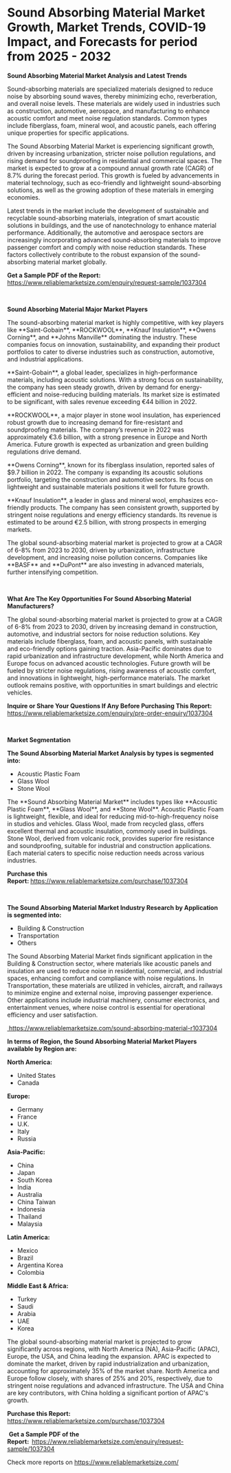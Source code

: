 <p><h1>Sound Absorbing Material Market Growth, Market Trends, COVID-19 Impact, and Forecasts for period from 2025 - 2032</h1></p><p><strong>Sound Absorbing Material Market Analysis and Latest Trends</strong></p>
<p><p>Sound-absorbing materials are specialized materials designed to reduce noise by absorbing sound waves, thereby minimizing echo, reverberation, and overall noise levels. These materials are widely used in industries such as construction, automotive, aerospace, and manufacturing to enhance acoustic comfort and meet noise regulation standards. Common types include fiberglass, foam, mineral wool, and acoustic panels, each offering unique properties for specific applications.</p><p>The Sound Absorbing Material Market is experiencing significant growth, driven by increasing urbanization, stricter noise pollution regulations, and rising demand for soundproofing in residential and commercial spaces. The market is expected to grow at a compound annual growth rate (CAGR) of 8.7% during the forecast period. This growth is fueled by advancements in material technology, such as eco-friendly and lightweight sound-absorbing solutions, as well as the growing adoption of these materials in emerging economies.</p><p>Latest trends in the market include the development of sustainable and recyclable sound-absorbing materials, integration of smart acoustic solutions in buildings, and the use of nanotechnology to enhance material performance. Additionally, the automotive and aerospace sectors are increasingly incorporating advanced sound-absorbing materials to improve passenger comfort and comply with noise reduction standards. These factors collectively contribute to the robust expansion of the sound-absorbing material market globally.</p></p>
<p><strong>Get a Sample PDF of the Report:&nbsp;</strong> <a href="https://www.reliablemarketsize.com/enquiry/request-sample/1037304?utm_campaign=2207&utm_medium=2&utm_source=Github&utm_content=ia&utm_term=27012025&utm_id=sound-absorbing-material">https://www.reliablemarketsize.com/enquiry/request-sample/1037304</a></p>
<p>&nbsp;</p>
<p><strong>Sound Absorbing Material Major Market Players</strong></p>
<p><p>The sound-absorbing material market is highly competitive, with key players like **Saint-Gobain**, **ROCKWOOL**, **Knauf Insulation**, **Owens Corning**, and **Johns Manville** dominating the industry. These companies focus on innovation, sustainability, and expanding their product portfolios to cater to diverse industries such as construction, automotive, and industrial applications.</p><p>**Saint-Gobain**, a global leader, specializes in high-performance materials, including acoustic solutions. With a strong focus on sustainability, the company has seen steady growth, driven by demand for energy-efficient and noise-reducing building materials. Its market size is estimated to be significant, with sales revenue exceeding €44 billion in 2022.</p><p>**ROCKWOOL**, a major player in stone wool insulation, has experienced robust growth due to increasing demand for fire-resistant and soundproofing materials. The company’s revenue in 2022 was approximately €3.6 billion, with a strong presence in Europe and North America. Future growth is expected as urbanization and green building regulations drive demand.</p><p>**Owens Corning**, known for its fiberglass insulation, reported sales of $9.7 billion in 2022. The company is expanding its acoustic solutions portfolio, targeting the construction and automotive sectors. Its focus on lightweight and sustainable materials positions it well for future growth.</p><p>**Knauf Insulation**, a leader in glass and mineral wool, emphasizes eco-friendly products. The company has seen consistent growth, supported by stringent noise regulations and energy efficiency standards. Its revenue is estimated to be around €2.5 billion, with strong prospects in emerging markets.</p><p>The global sound-absorbing material market is projected to grow at a CAGR of 6-8% from 2023 to 2030, driven by urbanization, infrastructure development, and increasing noise pollution concerns. Companies like **BASF** and **DuPont** are also investing in advanced materials, further intensifying competition.</p></p>
<p>&nbsp;</p>
<p><strong>What Are The Key Opportunities For Sound Absorbing Material Manufacturers?</strong></p>
<p><p>The global sound-absorbing material market is projected to grow at a CAGR of 6-8% from 2023 to 2030, driven by increasing demand in construction, automotive, and industrial sectors for noise reduction solutions. Key materials include fiberglass, foam, and acoustic panels, with sustainable and eco-friendly options gaining traction. Asia-Pacific dominates due to rapid urbanization and infrastructure development, while North America and Europe focus on advanced acoustic technologies. Future growth will be fueled by stricter noise regulations, rising awareness of acoustic comfort, and innovations in lightweight, high-performance materials. The market outlook remains positive, with opportunities in smart buildings and electric vehicles.</p></p>
<p><strong>Inquire or Share Your Questions If Any Before Purchasing This Report:</strong> <a href="https://www.reliablemarketsize.com/enquiry/pre-order-enquiry/1037304?utm_campaign=2207&utm_medium=2&utm_source=Github&utm_content=ia&utm_term=27012025&utm_id=sound-absorbing-material">https://www.reliablemarketsize.com/enquiry/pre-order-enquiry/1037304</a></p>
<p>&nbsp;</p>
<p><strong>Market Segmentation</strong></p>
<p><strong>The Sound Absorbing Material Market Analysis by types is segmented into:</strong></p>
<p><ul><li>Acoustic Plastic Foam</li><li>Glass Wool</li><li>Stone Wool</li></ul></p>
<p><p>The **Sound Absorbing Material Market** includes types like **Acoustic Plastic Foam**, **Glass Wool**, and **Stone Wool**. Acoustic Plastic Foam is lightweight, flexible, and ideal for reducing mid-to-high-frequency noise in studios and vehicles. Glass Wool, made from recycled glass, offers excellent thermal and acoustic insulation, commonly used in buildings. Stone Wool, derived from volcanic rock, provides superior fire resistance and soundproofing, suitable for industrial and construction applications. Each material caters to specific noise reduction needs across various industries.</p></p>
<p><strong>Purchase this Report:&nbsp;</strong><a href="https://www.reliablemarketsize.com/purchase/1037304?utm_campaign=2207&utm_medium=2&utm_source=Github&utm_content=ia&utm_term=27012025&utm_id=sound-absorbing-material">https://www.reliablemarketsize.com/purchase/1037304</a></p>
<p>&nbsp;</p>
<p><strong>The Sound Absorbing Material Market Industry Research by Application is segmented into:</strong></p>
<p><ul><li>Building & Construction</li><li>Transportation</li><li>Others</li></ul></p>
<p><p>The Sound Absorbing Material Market finds significant application in the Building & Construction sector, where materials like acoustic panels and insulation are used to reduce noise in residential, commercial, and industrial spaces, enhancing comfort and compliance with noise regulations. In Transportation, these materials are utilized in vehicles, aircraft, and railways to minimize engine and external noise, improving passenger experience. Other applications include industrial machinery, consumer electronics, and entertainment venues, where noise control is essential for operational efficiency and user satisfaction.</p></p>
<p><a href="https://www.reliablemarketsize.com/sound-absorbing-material-r1037304?utm_campaign=2207&utm_medium=2&utm_source=Github&utm_content=ia&utm_term=27012025&utm_id=sound-absorbing-material">&nbsp;https://www.reliablemarketsize.com/sound-absorbing-material-r1037304</a></p>
<p><strong>In terms of Region, the Sound Absorbing Material Market Players available by Region are:</strong></p>
<p>
    <p> <strong> North America: </strong>
        <ul>
            <li>United States</li>
            <li>Canada</li>
        </ul>
        </p> 
    <p> <strong> Europe: </strong>
        <ul>
            <li>Germany</li>
            <li>France</li>
            <li>U.K.</li>
            <li>Italy</li>
            <li>Russia</li>
        </ul>
        </p> 
    <p> <strong> Asia-Pacific: </strong>
        <ul>
            <li>China</li>
            <li>Japan</li>
            <li>South Korea</li>
            <li>India</li>
            <li>Australia</li>
            <li>China Taiwan</li>
            <li>Indonesia</li>
            <li>Thailand</li>
            <li>Malaysia</li>
        </ul>
        </p> 
    <p> <strong> Latin America: </strong>
        <ul>
            <li>Mexico</li>
            <li>Brazil</li>
            <li>Argentina Korea</li>
            <li>Colombia</li>
        </ul>
        </p> 
    <p> <strong> Middle East & Africa: </strong>
        <ul>
            <li>Turkey</li>
            <li>Saudi</li>
            <li>Arabia</li>
            <li>UAE</li>
            <li>Korea</li>
        </ul>
    </p>
    </p>
<p><p>The global sound-absorbing material market is projected to grow significantly across regions, with North America (NA), Asia-Pacific (APAC), Europe, the USA, and China leading the expansion. APAC is expected to dominate the market, driven by rapid industrialization and urbanization, accounting for approximately 35% of the market share. North America and Europe follow closely, with shares of 25% and 20%, respectively, due to stringent noise regulations and advanced infrastructure. The USA and China are key contributors, with China holding a significant portion of APAC's growth.</p></p>
<p><strong>Purchase this Report: </strong><a href="https://www.reliablemarketsize.com/purchase/1037304?utm_campaign=2207&utm_medium=2&utm_source=Github&utm_content=ia&utm_term=27012025&utm_id=sound-absorbing-material">https://www.reliablemarketsize.com/purchase/1037304</a></p>
<p>&nbsp;<strong>Get a Sample PDF of the Report:&nbsp;&nbsp;</strong><a href="https://www.reliablemarketsize.com/enquiry/request-sample/1037304?utm_campaign=2207&utm_medium=2&utm_source=Github&utm_content=ia&utm_term=27012025&utm_id=sound-absorbing-material">https://www.reliablemarketsize.com/enquiry/request-sample/1037304</a></p>
<p><strong></strong></p>
<p>Check more reports on <a href="https://www.reliablemarketsize.com/?utm_campaign=2207&utm_medium=2&utm_source=Github&utm_content=ia&utm_term=27012025&utm_id=sound-absorbing-material">https://www.reliablemarketsize.com/</a></p>